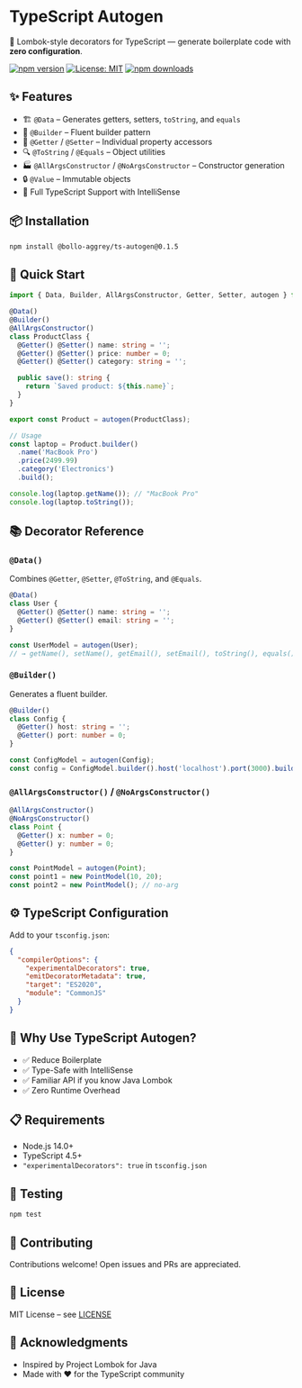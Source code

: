 # TypeScript Autogen

🚀 Lombok-style decorators for TypeScript — generate boilerplate code with **zero configuration**.

[![npm version](https://img.shields.io/npm/v/@bollo_omar/ts-autogen.svg?style=flat-square)](https://www.npmjs.com/package/@bollo-omar/ts-autogen)
[![License: MIT](https://img.shields.io/badge/License-MIT-yellow.svg)](LICENSE)
[![npm downloads](https://img.shields.io/npm/dm/@bollo-omar/ts-autogen.svg)](https://www.npmjs.com/package/@bollo-omar/ts-autogen)

## ✨ Features

- 🏗️ `@Data` – Generates getters, setters, `toString`, and `equals`
- 🔧 `@Builder` – Fluent builder pattern
- 📝 `@Getter` / `@Setter` – Individual property accessors
- 🔍 `@ToString` / `@Equals` – Object utilities
- 🏭 `@AllArgsConstructor` / `@NoArgsConstructor` – Constructor generation
- 🔒 `@Value` – Immutable objects
- 🎯 Full TypeScript Support with IntelliSense

## 📦 Installation

```bash
npm install @bollo-aggrey/ts-autogen@0.1.5
```

## 🚀 Quick Start

```typescript
import { Data, Builder, AllArgsConstructor, Getter, Setter, autogen } from '@bollo-aggrey/ts-autogen';

@Data()
@Builder()
@AllArgsConstructor()
class ProductClass {
  @Getter() @Setter() name: string = '';
  @Getter() @Setter() price: number = 0;
  @Getter() @Setter() category: string = '';

  public save(): string {
    return `Saved product: ${this.name}`;
  }
}

export const Product = autogen(ProductClass);

// Usage
const laptop = Product.builder()
  .name('MacBook Pro')
  .price(2499.99)
  .category('Electronics')
  .build();

console.log(laptop.getName()); // "MacBook Pro"
console.log(laptop.toString());
```

## 📚 Decorator Reference

### `@Data()`
Combines `@Getter`, `@Setter`, `@ToString`, and `@Equals`.

```typescript
@Data()
class User {
  @Getter() @Setter() name: string = '';
  @Getter() @Setter() email: string = '';
}

const UserModel = autogen(User);
// → getName(), setName(), getEmail(), setEmail(), toString(), equals()
```

### `@Builder()`
Generates a fluent builder.

```typescript
@Builder()
class Config {
  @Getter() host: string = '';
  @Getter() port: number = 0;
}

const ConfigModel = autogen(Config);
const config = ConfigModel.builder().host('localhost').port(3000).build();
```

### `@AllArgsConstructor()` / `@NoArgsConstructor()`

```typescript
@AllArgsConstructor()
@NoArgsConstructor()
class Point {
  @Getter() x: number = 0;
  @Getter() y: number = 0;
}

const PointModel = autogen(Point);
const point1 = new PointModel(10, 20);
const point2 = new PointModel(); // no-arg
```

## ⚙️ TypeScript Configuration

Add to your `tsconfig.json`:

```json
{
  "compilerOptions": {
    "experimentalDecorators": true,
    "emitDecoratorMetadata": true,
    "target": "ES2020",
    "module": "CommonJS"
  }
}
```

## 🎯 Why Use TypeScript Autogen?

- ✅ Reduce Boilerplate
- ✅ Type-Safe with IntelliSense
- ✅ Familiar API if you know Java Lombok
- ✅ Zero Runtime Overhead

## 📋 Requirements

- Node.js 14.0+
- TypeScript 4.5+
- `"experimentalDecorators": true` in `tsconfig.json`

## 🧪 Testing

```bash
npm test
```

## 🤝 Contributing

Contributions welcome! Open issues and PRs are appreciated.

## 📄 License

MIT License – see [LICENSE](LICENSE)

## 🙏 Acknowledgments

- Inspired by Project Lombok for Java
- Made with ❤️ for the TypeScript community
